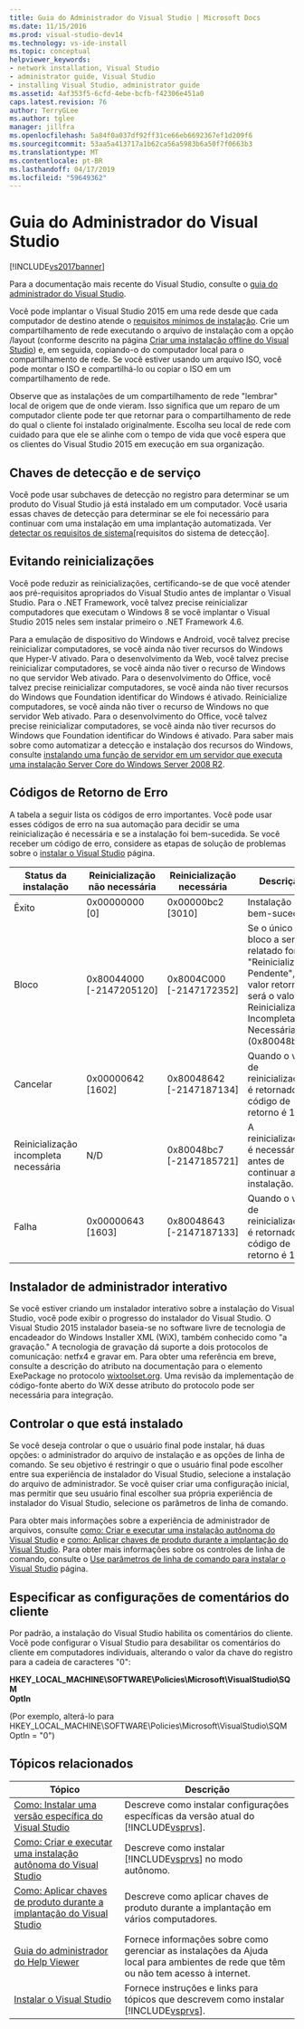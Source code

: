 ```yaml
---
title: Guia do Administrador do Visual Studio | Microsoft Docs
ms.date: 11/15/2016
ms.prod: visual-studio-dev14
ms.technology: vs-ide-install
ms.topic: conceptual
helpviewer_keywords:
- network installation, Visual Studio
- administrator guide, Visual Studio
- installing Visual Studio, administrator guide
ms.assetid: 4af353f5-6cfd-4ebe-bcfb-f42306e451a0
caps.latest.revision: 76
author: TerryGLee
ms.author: tglee
manager: jillfra
ms.openlocfilehash: 5a84f0a037df92ff31ce66eb6692367ef1d209f6
ms.sourcegitcommit: 53aa5a413717a1b62ca56a5983b6a50f7f0663b3
ms.translationtype: MT
ms.contentlocale: pt-BR
ms.lasthandoff: 04/17/2019
ms.locfileid: "59649362"
---
```

# <a name="visual-studio-administrator-guide"></a>Guia do Administrador do Visual Studio
[!INCLUDE[vs2017banner](../includes/vs2017banner.md)]

Para a documentação mais recente do Visual Studio, consulte o [guia do administrador do Visual Studio](/visualstudio/install/visual-studio-administrator-guide).

Você pode implantar o Visual Studio 2015 em uma rede desde que cada computador de destino atende o [requisitos mínimos de instalação](https://visualstudio.microsoft.com/vs/older-downloads/). Crie um compartilhamento de rede executando o arquivo de instalação com a opção /layout (conforme descrito na página [Criar uma instalação offline do Visual Studio](../install/create-an-offline-installation-of-visual-studio.md)) e, em seguida, copiando-o do computador local para o compartilhamento de rede. Se você estiver usando um arquivo ISO, você pode montar o ISO e compartilhá-lo ou copiar o ISO em um compartilhamento de rede.  
  
 Observe que as instalações de um compartilhamento de rede "lembrar" local de origem que de onde vieram. Isso significa que um reparo de um computador cliente pode ter que retornar para o compartilhamento de rede do qual o cliente foi instalado originalmente. Escolha seu local de rede com cuidado para que ele se alinhe com o tempo de vida que você espera que os clientes do Visual Studio 2015 em execução em sua organização.  
  
## <a name="detection-and-servicing-keys"></a>Chaves de detecção e de serviço  
 Você pode usar subchaves de detecção no registro para determinar se um produto do Visual Studio já está instalado em um computador. Você usaria essas chaves de detecção para determinar se ele foi necessário para continuar com uma instalação em uma implantação automatizada.  Ver [detectar os requisitos de sistema](../extensibility/internals/detecting-system-requirements.md)[requisitos do sistema de detecção].  
  
## <a name="avoiding-reboots"></a>Evitando reinicializações  
 Você pode reduzir as reinicializações, certificando-se de que você atender aos pré-requisitos apropriados do Visual Studio antes de implantar o Visual Studio. Para o .NET Framework, você talvez precise reinicializar computadores que executam o Windows 8 se você implantar o Visual Studio 2015 neles sem instalar primeiro o .NET Framework 4.6.  
  
 Para a emulação de dispositivo do Windows e Android, você talvez precise reinicializar computadores, se você ainda não tiver recursos do Windows que Hyper-V ativado. Para o desenvolvimento da Web, você talvez precise reinicializar computadores, se você ainda não tiver o recurso de Windows no que servidor Web ativado. Para o desenvolvimento do Office, você talvez precise reinicializar computadores, se você ainda não tiver recursos do Windows que Foundation identificar do Windows é ativado. Reinicialize computadores, se você ainda não tiver o recurso de Windows no que servidor Web ativado. Para o desenvolvimento do Office, você talvez precise reinicializar computadores, se você ainda não tiver recursos do Windows que Foundation identificar do Windows é ativado. Para saber mais sobre como automatizar a detecção e instalação dos recursos do Windows, consulte [instalando uma função de servidor em um servidor que executa uma instalação Server Core do Windows Server 2008 R2](https://technet.microsoft.com/library/ee441260(v=ws.10).aspx).  
  
## <a name="error-return-codes"></a>Códigos de Retorno de Erro  
 A tabela a seguir lista os códigos de erro importantes. Você pode usar esses códigos de erro na sua automação para decidir se uma reinicialização é necessária e se a instalação foi bem-sucedida. Se você receber um código de erro, considere as etapas de solução de problemas sobre o [instalar o Visual Studio](../install/install-visual-studio-2015.md) página.  
  
|Status da instalação|Reinicialização não necessária|Reinicialização necessária|Descrição|  
|------------------|--------------------------|----------------------|-----------------|  
|Êxito|0x00000000 [0]|0x00000bc2 [3010]|Instalação bem-sucedida.|  
|Bloco|0x80044000 [-2147205120]|0x8004C000 [-2147172352]|Se o único bloco a ser relatado for "Reinicialização Pendente", o valor retornado será o valor Reinicialização Incompleta Necessária (0x80048bc7).|  
|Cancelar|0x00000642 [1602]|0x80048642 [-2147187134]|Quando o valor de reinicialização é retornado, o código de retorno é 1602.|  
|Reinicialização incompleta necessária|N/D|0x80048bc7 [-2147185721]|A reinicialização é necessária antes de continuar a instalação.|  
|Falha|0x00000643 [1603]|0x80048643 [-2147187133]|Quando o valor de reinicialização é retornado, o código de retorno é 1603.|  
  
## <a name="interactive-administrator-installer"></a>Instalador de administrador interativo  
 Se você estiver criando um instalador interativo sobre a instalação do Visual Studio, você pode exibir o progresso do instalador do Visual Studio. O Visual Studio 2015 instalador baseia-se no software livre de tecnologia de encadeador do Windows Installer XML (WiX), também conhecido como "a gravação." A tecnologia de gravação dá suporte a dois protocolos de comunicação: netfx4 e gravar em. Para obter uma referência em breve, consulte a descrição do atributo na documentação para o elemento ExePackage no protocolo [wixtoolset.org](http://wixtoolset.org/). Uma revisão da implementação de código-fonte aberto do WiX desse atributo do protocolo pode ser necessária para integração.  
  
## <a name="controlling-what-is-installed"></a>Controlar o que está instalado  
 Se você deseja controlar o que o usuário final pode instalar, há duas opções: o administrador do arquivo de instalação e as opções de linha de comando. Se seu objetivo é restringir o que o usuário final pode escolher entre sua experiência de instalador do Visual Studio, selecione a instalação do arquivo de administrador. Se você quiser criar uma configuração inicial, mas permitir que seu usuário final escolher sua própria experiência de instalador do Visual Studio, selecione os parâmetros de linha de comando.  
  
 Para obter mais informações sobre a experiência de administrador de arquivos, consulte [como: Criar e executar uma instalação autônoma do Visual Studio](../install/how-to-create-and-run-an-unattended-installation-of-visual-studio.md) e [como: Aplicar chaves de produto durante a implantação do Visual Studio](../install/how-to-automatically-apply-product-keys-when-deploying-visual-studio.md).  Para obter mais informações sobre os controles de linha de comando, consulte o [Use parâmetros de linha de comando para instalar o Visual Studio](../install/use-command-line-parameters-to-install-visual-studio.md) página.  
  
## <a name="specifying-customer-feedback-settings"></a>Especificar as configurações de comentários do cliente  

Por padrão, a instalação do Visual Studio habilita os comentários do cliente. Você pode configurar o Visual Studio para desabilitar os comentários do cliente em computadores individuais, alterando o valor da chave do registro para a cadeia de caracteres "0":  
  
**HKEY_LOCAL_MACHINE\SOFTWARE\Policies\Microsoft\VisualStudio\SQM**  
**OptIn**  
  
(Por exemplo, alterá-lo para HKEY_LOCAL_MACHINE\SOFTWARE\Policies\Microsoft\VisualStudio\SQM OptIn = "0")  
  
## <a name="related-topics"></a>Tópicos relacionados  
  
|Tópico|Descrição|  
|-----------|-----------------|  
|[Como: Instalar uma versão específica do Visual Studio](../install/how-to-install-a-specific-release-of-visual-studio.md)|Descreve como instalar configurações específicas da versão atual do [!INCLUDE[vsprvs](../includes/vsprvs-md.md)].|  
|[Como: Criar e executar uma instalação autônoma do Visual Studio](../install/how-to-create-and-run-an-unattended-installation-of-visual-studio.md)|Descreve como instalar [!INCLUDE[vsprvs](../includes/vsprvs-md.md)] no modo autônomo.|  
|[Como: Aplicar chaves de produto durante a implantação do Visual Studio](../install/how-to-automatically-apply-product-keys-when-deploying-visual-studio.md)|Descreve como aplicar chaves de produto durante a implantação em vários computadores.|  
|[Guia do administrador do Help Viewer](../ide/help-viewer-administrator-guide.md)|Fornece informações sobre como gerenciar as instalações da Ajuda local para ambientes de rede que têm ou não tem acesso à internet.|  
|[Instalar o Visual Studio](../install/install-visual-studio-2015.md)|Fornece instruções e links para tópicos que descrevem como instalar [!INCLUDE[vsprvs](../includes/vsprvs-md.md)].|